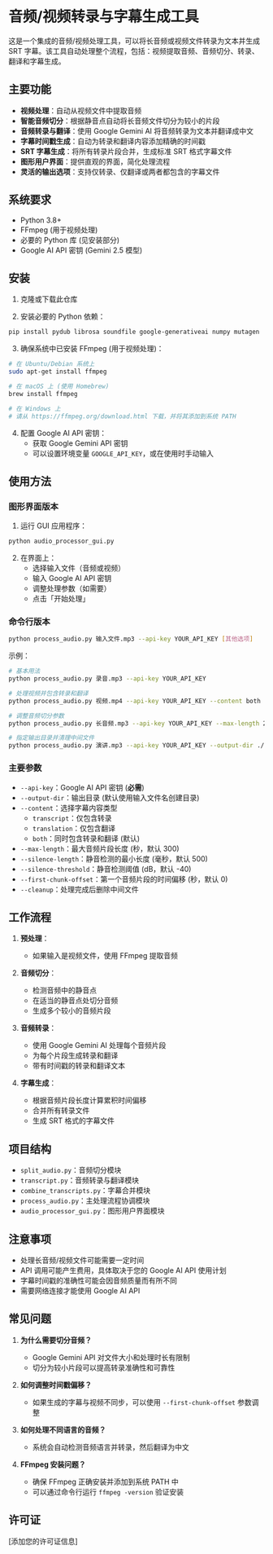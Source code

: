 # 音频/视频转录与字幕生成工具

这是一个集成的音频/视频处理工具，可以将长音频或视频文件转录为文本并生成 SRT 字幕。该工具自动处理整个流程，包括：视频提取音频、音频切分、转录、翻译和字幕生成。

## 主要功能

- **视频处理**：自动从视频文件中提取音频
- **智能音频切分**：根据静音点自动将长音频文件切分为较小的片段
- **音频转录与翻译**：使用 Google Gemini AI 将音频转录为文本并翻译成中文
- **字幕时间戳生成**：自动为转录和翻译内容添加精确的时间戳
- **SRT 字幕生成**：将所有转录片段合并，生成标准 SRT 格式字幕文件
- **图形用户界面**：提供直观的界面，简化处理流程
- **灵活的输出选项**：支持仅转录、仅翻译或两者都包含的字幕文件

## 系统要求

- Python 3.8+
- FFmpeg (用于视频处理)
- 必要的 Python 库 (见安装部分)
- Google AI API 密钥 (Gemini 2.5 模型)

## 安装

1. 克隆或下载此仓库

2. 安装必要的 Python 依赖：

```bash
pip install pydub librosa soundfile google-generativeai numpy mutagen
```

3. 确保系统中已安装 FFmpeg (用于视频处理)：

```bash
# 在 Ubuntu/Debian 系统上
sudo apt-get install ffmpeg

# 在 macOS 上 (使用 Homebrew)
brew install ffmpeg

# 在 Windows 上
# 请从 https://ffmpeg.org/download.html 下载，并将其添加到系统 PATH
```

4. 配置 Google AI API 密钥：
   - 获取 Google Gemini API 密钥
   - 可以设置环境变量 `GOOGLE_API_KEY`，或在使用时手动输入

## 使用方法

### 图形界面版本

1. 运行 GUI 应用程序：

```bash
python audio_processor_gui.py
```

2. 在界面上：
   - 选择输入文件（音频或视频）
   - 输入 Google AI API 密钥
   - 调整处理参数（如需要）
   - 点击「开始处理」

### 命令行版本

```bash
python process_audio.py 输入文件.mp3 --api-key YOUR_API_KEY [其他选项]
```

示例：

```bash
# 基本用法
python process_audio.py 录音.mp3 --api-key YOUR_API_KEY

# 处理视频并包含转录和翻译
python process_audio.py 视频.mp4 --api-key YOUR_API_KEY --content both

# 调整音频切分参数
python process_audio.py 长音频.mp3 --api-key YOUR_API_KEY --max-length 240 --silence-length 700 --silence-threshold -45

# 指定输出目录并清理中间文件
python process_audio.py 演讲.mp3 --api-key YOUR_API_KEY --output-dir ./输出目录 --cleanup
```

### 主要参数

- `--api-key`：Google AI API 密钥 (**必需**)
- `--output-dir`：输出目录 (默认使用输入文件名创建目录)
- `--content`：选择字幕内容类型
  - `transcript`：仅包含转录
  - `translation`：仅包含翻译
  - `both`：同时包含转录和翻译 (默认)
- `--max-length`：最大音频片段长度 (秒，默认 300)
- `--silence-length`：静音检测的最小长度 (毫秒，默认 500)
- `--silence-threshold`：静音检测阈值 (dB，默认 -40)
- `--first-chunk-offset`：第一个音频片段的时间偏移 (秒，默认 0)
- `--cleanup`：处理完成后删除中间文件

## 工作流程

1. **预处理**：
   - 如果输入是视频文件，使用 FFmpeg 提取音频
   
2. **音频切分**：
   - 检测音频中的静音点
   - 在适当的静音点处切分音频
   - 生成多个较小的音频片段
   
3. **音频转录**：
   - 使用 Google Gemini AI 处理每个音频片段
   - 为每个片段生成转录和翻译
   - 带有时间戳的转录和翻译文本
   
4. **字幕生成**：
   - 根据音频片段长度计算累积时间偏移
   - 合并所有转录文件
   - 生成 SRT 格式的字幕文件

## 项目结构

- `split_audio.py`：音频切分模块
- `transcript.py`：音频转录与翻译模块
- `combine_transcripts.py`：字幕合并模块
- `process_audio.py`：主处理流程协调模块
- `audio_processor_gui.py`：图形用户界面模块

## 注意事项

- 处理长音频/视频文件可能需要一定时间
- API 调用可能产生费用，具体取决于您的 Google AI API 使用计划
- 字幕时间戳的准确性可能会因音频质量而有所不同
- 需要网络连接才能使用 Google AI API

## 常见问题

1. **为什么需要切分音频？**
   - Google Gemini API 对文件大小和处理时长有限制
   - 切分为较小片段可以提高转录准确性和可靠性
   
2. **如何调整时间戳偏移？**
   - 如果生成的字幕与视频不同步，可以使用 `--first-chunk-offset` 参数调整

3. **如何处理不同语言的音频？**
   - 系统会自动检测音频语言并转录，然后翻译为中文

4. **FFmpeg 安装问题？**
   - 确保 FFmpeg 正确安装并添加到系统 PATH 中
   - 可以通过命令行运行 `ffmpeg -version` 验证安装

## 许可证

[添加您的许可证信息]